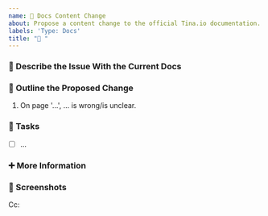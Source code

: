 ```yaml
---
name: 📝 Docs Content Change
about: Propose a content change to the official Tina.io documentation.
labels: 'Type: Docs'
title: "📝 "
---
```


<!-- **Tip:** Delete parts that are not relevant -->

### 💫 Describe the Issue With the Current Docs
<!-- A clear and concise description of the current limitation(s) of the docs is -->

### 📝 Outline the Proposed Change
<!-- Please provide an ordered summary on what should be changes -->
1. On page '...', ... is wrong/is unclear.

### 💼 Tasks
<!-- Add GitHub tasks in a measurable, check-box manner -->
- [ ] ...

### ➕ More Information
<!-- Add any other context here, this section is useful for adding context for other users to understand and refine the suggestion -->

### 📸 Screenshots 
<!-- If applicable, add screenshots that are relevant to the feature or proposal -->

<!-- Below the Cc, @ mention users who should be in the loop -->
Cc: 